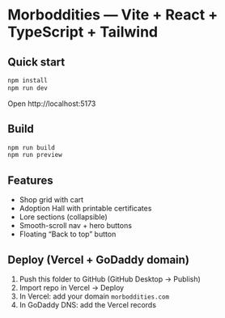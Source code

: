 # Morboddities — Vite + React + TypeScript + Tailwind

## Quick start
```bash
npm install
npm run dev
```
Open http://localhost:5173

## Build
```bash
npm run build
npm run preview
```

## Features
- Shop grid with cart
- Adoption Hall with printable certificates
- Lore sections (collapsible)
- Smooth-scroll nav + hero buttons
- Floating “Back to top” button

## Deploy (Vercel + GoDaddy domain)
1. Push this folder to GitHub (GitHub Desktop → Publish)
2. Import repo in Vercel → Deploy
3. In Vercel: add your domain `morboddities.com`
4. In GoDaddy DNS: add the Vercel records
